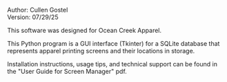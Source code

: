 Author:  Cullen Gostel  
Version: 07/29/25

This software was designed for Ocean Creek Apparel.

This Python program is a GUI interface (Tkinter) for a SQLite database that represents apparel printing screens and their locations in storage.

Installation instructions, usage tips, and technical support can be found in the "User Guide for Screen Manager" pdf.
